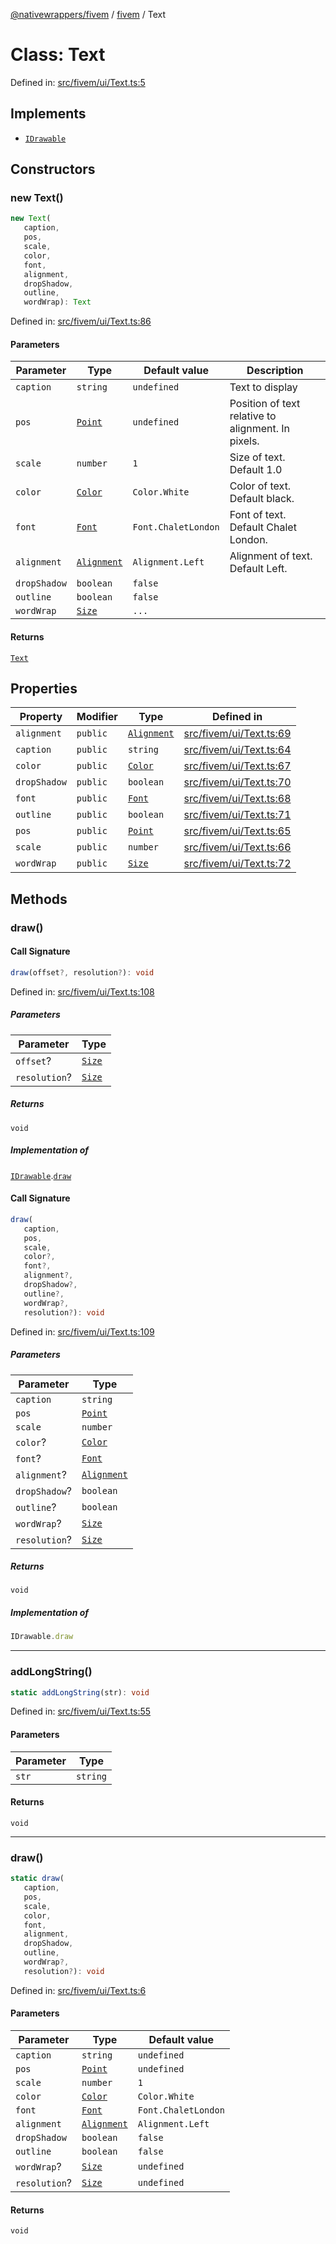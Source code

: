 [@nativewrappers/fivem](../../README.md) / [fivem](../README.md) / Text

# Class: Text

Defined in: [src/fivem/ui/Text.ts:5](https://github.com/nativewrappers/nativewrappers/blob/99c881fe3bb9acc58d25c55399e7f11bef9ab7c6/src/fivem/ui/Text.ts#L5)

## Implements

- [`IDrawable`](../interfaces/IDrawable.md)

## Constructors

### new Text()

```ts
new Text(
   caption, 
   pos, 
   scale, 
   color, 
   font, 
   alignment, 
   dropShadow, 
   outline, 
   wordWrap): Text
```

Defined in: [src/fivem/ui/Text.ts:86](https://github.com/nativewrappers/nativewrappers/blob/99c881fe3bb9acc58d25c55399e7f11bef9ab7c6/src/fivem/ui/Text.ts#L86)

#### Parameters

| Parameter | Type | Default value | Description |
| ------ | ------ | ------ | ------ |
| `caption` | `string` | `undefined` | Text to display |
| `pos` | [`Point`](Point.md) | `undefined` | Position of text relative to alignment. In pixels. |
| `scale` | `number` | `1` | Size of text. Default 1.0 |
| `color` | [`Color`](Color.md) | `Color.White` | Color of text. Default black. |
| `font` | [`Font`](../enumerations/Font.md) | `Font.ChaletLondon` | Font of text. Default Chalet London. |
| `alignment` | [`Alignment`](../enumerations/Alignment.md) | `Alignment.Left` | Alignment of text. Default Left. |
| `dropShadow` | `boolean` | `false` |  |
| `outline` | `boolean` | `false` |  |
| `wordWrap` | [`Size`](Size.md) | `...` |  |

#### Returns

[`Text`](Text.md)

## Properties

| Property | Modifier | Type | Defined in |
| ------ | ------ | ------ | ------ |
| <a id="alignment-1"></a> `alignment` | `public` | [`Alignment`](../enumerations/Alignment.md) | [src/fivem/ui/Text.ts:69](https://github.com/nativewrappers/nativewrappers/blob/99c881fe3bb9acc58d25c55399e7f11bef9ab7c6/src/fivem/ui/Text.ts#L69) |
| <a id="caption-1"></a> `caption` | `public` | `string` | [src/fivem/ui/Text.ts:64](https://github.com/nativewrappers/nativewrappers/blob/99c881fe3bb9acc58d25c55399e7f11bef9ab7c6/src/fivem/ui/Text.ts#L64) |
| <a id="color-1"></a> `color` | `public` | [`Color`](Color.md) | [src/fivem/ui/Text.ts:67](https://github.com/nativewrappers/nativewrappers/blob/99c881fe3bb9acc58d25c55399e7f11bef9ab7c6/src/fivem/ui/Text.ts#L67) |
| <a id="dropshadow-1"></a> `dropShadow` | `public` | `boolean` | [src/fivem/ui/Text.ts:70](https://github.com/nativewrappers/nativewrappers/blob/99c881fe3bb9acc58d25c55399e7f11bef9ab7c6/src/fivem/ui/Text.ts#L70) |
| <a id="font-1"></a> `font` | `public` | [`Font`](../enumerations/Font.md) | [src/fivem/ui/Text.ts:68](https://github.com/nativewrappers/nativewrappers/blob/99c881fe3bb9acc58d25c55399e7f11bef9ab7c6/src/fivem/ui/Text.ts#L68) |
| <a id="outline-1"></a> `outline` | `public` | `boolean` | [src/fivem/ui/Text.ts:71](https://github.com/nativewrappers/nativewrappers/blob/99c881fe3bb9acc58d25c55399e7f11bef9ab7c6/src/fivem/ui/Text.ts#L71) |
| <a id="pos-1"></a> `pos` | `public` | [`Point`](Point.md) | [src/fivem/ui/Text.ts:65](https://github.com/nativewrappers/nativewrappers/blob/99c881fe3bb9acc58d25c55399e7f11bef9ab7c6/src/fivem/ui/Text.ts#L65) |
| <a id="scale-1"></a> `scale` | `public` | `number` | [src/fivem/ui/Text.ts:66](https://github.com/nativewrappers/nativewrappers/blob/99c881fe3bb9acc58d25c55399e7f11bef9ab7c6/src/fivem/ui/Text.ts#L66) |
| <a id="wordwrap-1"></a> `wordWrap` | `public` | [`Size`](Size.md) | [src/fivem/ui/Text.ts:72](https://github.com/nativewrappers/nativewrappers/blob/99c881fe3bb9acc58d25c55399e7f11bef9ab7c6/src/fivem/ui/Text.ts#L72) |

## Methods

### draw()

#### Call Signature

```ts
draw(offset?, resolution?): void
```

Defined in: [src/fivem/ui/Text.ts:108](https://github.com/nativewrappers/nativewrappers/blob/99c881fe3bb9acc58d25c55399e7f11bef9ab7c6/src/fivem/ui/Text.ts#L108)

##### Parameters

| Parameter | Type |
| ------ | ------ |
| `offset`? | [`Size`](Size.md) |
| `resolution`? | [`Size`](Size.md) |

##### Returns

`void`

##### Implementation of

[`IDrawable`](../interfaces/IDrawable.md).[`draw`](../interfaces/IDrawable.md#draw)

#### Call Signature

```ts
draw(
   caption, 
   pos, 
   scale, 
   color?, 
   font?, 
   alignment?, 
   dropShadow?, 
   outline?, 
   wordWrap?, 
   resolution?): void
```

Defined in: [src/fivem/ui/Text.ts:109](https://github.com/nativewrappers/nativewrappers/blob/99c881fe3bb9acc58d25c55399e7f11bef9ab7c6/src/fivem/ui/Text.ts#L109)

##### Parameters

| Parameter | Type |
| ------ | ------ |
| `caption` | `string` |
| `pos` | [`Point`](Point.md) |
| `scale` | `number` |
| `color`? | [`Color`](Color.md) |
| `font`? | [`Font`](../enumerations/Font.md) |
| `alignment`? | [`Alignment`](../enumerations/Alignment.md) |
| `dropShadow`? | `boolean` |
| `outline`? | `boolean` |
| `wordWrap`? | [`Size`](Size.md) |
| `resolution`? | [`Size`](Size.md) |

##### Returns

`void`

##### Implementation of

```ts
IDrawable.draw
```

***

### addLongString()

```ts
static addLongString(str): void
```

Defined in: [src/fivem/ui/Text.ts:55](https://github.com/nativewrappers/nativewrappers/blob/99c881fe3bb9acc58d25c55399e7f11bef9ab7c6/src/fivem/ui/Text.ts#L55)

#### Parameters

| Parameter | Type |
| ------ | ------ |
| `str` | `string` |

#### Returns

`void`

***

### draw()

```ts
static draw(
   caption, 
   pos, 
   scale, 
   color, 
   font, 
   alignment, 
   dropShadow, 
   outline, 
   wordWrap?, 
   resolution?): void
```

Defined in: [src/fivem/ui/Text.ts:6](https://github.com/nativewrappers/nativewrappers/blob/99c881fe3bb9acc58d25c55399e7f11bef9ab7c6/src/fivem/ui/Text.ts#L6)

#### Parameters

| Parameter | Type | Default value |
| ------ | ------ | ------ |
| `caption` | `string` | `undefined` |
| `pos` | [`Point`](Point.md) | `undefined` |
| `scale` | `number` | `1` |
| `color` | [`Color`](Color.md) | `Color.White` |
| `font` | [`Font`](../enumerations/Font.md) | `Font.ChaletLondon` |
| `alignment` | [`Alignment`](../enumerations/Alignment.md) | `Alignment.Left` |
| `dropShadow` | `boolean` | `false` |
| `outline` | `boolean` | `false` |
| `wordWrap`? | [`Size`](Size.md) | `undefined` |
| `resolution`? | [`Size`](Size.md) | `undefined` |

#### Returns

`void`

